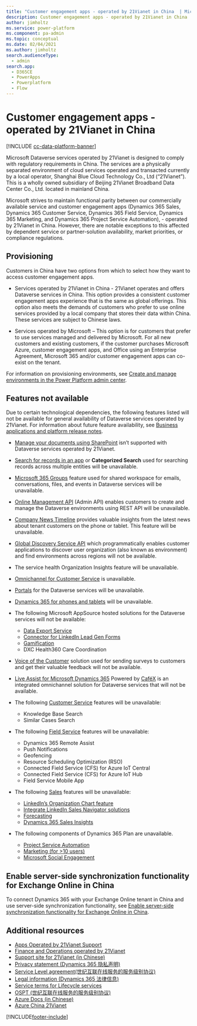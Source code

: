 ```yaml
---
title: "Customer engagement apps - operated by 21Vianet in China  | MicrosoftDocs"
description: Customer engagement apps - operated by 21Vianet in China
author: jimholtz
ms.service: power-platform
ms.component: pa-admin
ms.topic: conceptual
ms.date: 02/04/2021
ms.author: jimholtz
search.audienceType: 
  - admin
search.app:
  - D365CE
  - PowerApps
  - Powerplatform
  - Flow
---
```

# Customer engagement apps - operated by 21Vianet in China

[!INCLUDE [cc-data-platform-banner](../includes/cc-data-platform-banner.md)]

Microsoft Dataverse services operated by 21Vianet is designed to comply with regulatory requirements in China. The services are a physically separated environment of cloud services operated and transacted currently by a local operator, Shanghai Blue Cloud Technology Co., Ltd (“21Vianet”). This is a wholly owned subsidiary of Beijing 21Vianet Broadband Data Center Co., Ltd. located in mainland China.

Microsoft strives to maintain functional parity between our commercially available service and customer engagement apps (Dynamics 365 Sales, Dynamics 365 Customer Service, Dynamics 365 Field Service, Dynamics 365 Marketing, and Dynamics 365 Project Service Automation), - operated by 21Vianet in China. However, there are notable exceptions to this affected by dependent service or partner-solution availability, market priorities, or compliance regulations.

## Provisioning

Customers in China have two options from which to select how they want to access customer engagement apps.

- Services operated by 21Vianet in China - 21Vianet operates and offers Dataverse services in China. This option provides a consistent customer engagement apps experience that is the same as global offerings. This option also meets the demands of customers who prefer to use online services provided by a local company that stores their data within China. These services are subject to Chinese laws.

- Services operated by Microsoft – This option is for customers that prefer to use services managed and delivered by Microsoft. For all new customers and existing customers, if the customer purchases Microsoft Azure, customer engagement apps, and Office using an Enterprise Agreement, Microsoft 365 and/or customer engagement apps can co-exist on the tenant. 

For information on provisioning environments, see [Create and manage environments in the Power Platform admin center](https://docs.microsoft.com/power-platform/admin/create-environment).

## Features not available

Due to certain technological dependencies, the following features listed will not be available for general availability of Dataverse services operated by 21Vianet. For information about future feature availability, see [Business applications and platform release notes](https://go.microsoft.com/fwlink/p/?linkid=2010158).

- [Manage your documents using SharePoint](manage-documents-using-sharepoint.md) isn’t supported with Dataverse services operated by 21Vianet. 
- [Search for records in an app](https://docs.microsoft.com/powerapps/user/search) or **Categorized Search** used for searching records across multiple entities will be unavailable.
- [Microsoft 365 Groups](https://docs.microsoft.com/dynamics365/customerengagement/on-premises/basics/collaborate-with-colleagues-using-office-365-groups) feature used for shared workspace for emails, conversations, files, and events in Dataverse services will be unavailable.
- [Online Management API](https://docs.microsoft.com/powerapps/developer/common-data-service/online-management-api) (Admin API) enables customers to create and manage the Dataverse environments using REST API will be unavailable.
- [Company News Timeline](https://docs.microsoft.com/dynamics365/customer-engagement/company-news-timeline/get-company-news-timeline-dynamics-365-phones-tablets) provides valuable insights from the latest news about tenant customers on the phone or tablet. This feature will be unavailable.
- [Global Discovery Service API](https://docs.microsoft.com/powerapps/developer/common-data-service/webapi/discover-url-organization-web-api) which programmatically enables customer applications to discover user organization (also known as environment) and find environments across regions will not be available.
- The service health Organization Insights feature will be unavailable.
- [Omnichannel for Customer Service](https://docs.microsoft.com/dynamics365/customer-service/introduction-omnichannel) is unavailable.
- [Portals](https://docs.microsoft.com/dynamics365/customer-engagement/portals/administer-manage-portal-dynamics-365) for the Dataverse services will be unavailable.
- [Dynamics 365 for phones and tablets](https://docs.microsoft.com/dynamics365/customer-engagement/mobile-app/overview) will be unavailable.
- The following Microsoft AppSource hosted solutions for the Dataverse services will not be available:
  - [Data Export Service](https://appsource.microsoft.com/product/dynamics-365/mscrm.44f192ec-e387-436c-886c-879923d8a448)
  - [Connector for LinkedIn Lead Gen Forms](https://appsource.microsoft.com/product/dynamics-365/mscrm.dd228afa-64e7-4c9f-92ad-77e7f1334547?tab=overview)
  - [Gamification](https://appsource.microsoft.com/product/dynamics-365/mscrm.f6d23ec7-255c-4bd8-8c99-dc041d5cb8b3)
  - DXC Health360 Care Coordination
- [Voice of the Customer](https://docs.microsoft.com/dynamics365/customer-engagement/voice-of-customer/help-hub) solution used for sending surveys to customers and get their valuable feedback will not be available.
- [Live Assist for Microsoft Dynamics 365](https://docs.microsoft.com/dynamics365/customer-engagement/live-assist/live-assist-microsoft-dynamics-365-powered-by-cafe-x) Powered by [CaféX](https://www.cafex.com/products/live-assist-365/) is an integrated omnichannel solution for Dataverse services that will not be available.
- The following [Customer Service](https://docs.microsoft.com/dynamics365/customer-engagement/customer-service/help-hub) features will be unavailable: 
  - Knowledge Base Search
  - Similar Cases Search
- The following [Field Service](https://docs.microsoft.com/dynamics365/customer-engagement/field-service/overview) features will be unavailable:
  - Dynamics 365 Remote Assist
  - Push Notifications
  - Geofencing
  - Resource Scheduling Optimization (RSO)
  - Connected Field Service (CFS) for Azure IoT Central
  - Connected Field Service (CFS) for Azure IoT Hub
  - Field Service Mobile App
- The following [Sales](https://docs.microsoft.com/dynamics365/customer-engagement/sales-enterprise/help-hub) features will be unavailable: 
  - [LinkedIn’s Organization Chart feature](https://docs.microsoft.com/dynamics365/sales-enterprise/live-org-chart#embedded--sales-navigator-control)
  - [Integrate LinkedIn Sales Navigator solutions](https://docs.microsoft.com/dynamics365/linkedin/integrate-sales-navigator)
  - [Forecasting](https://docs.microsoft.com/dynamics365/sales-enterprise/configure-forecast)
  - [Dynamics 365 Sales Insights](https://docs.microsoft.com/dynamics365/ai/sales/overview)

- The following components of Dynamics 365 Plan are unavailable.
  - [Project Service Automation](https://dynamics.microsoft.com/project-service-automation/overview/)
  - [Marketing (for >10 users)](https://docs.microsoft.com/dynamics365/customer-engagement/marketing/help-hub)
  - [Microsoft Social Engagement](https://docs.microsoft.com/dynamics365/customer-engagement/social-engagement/integrate-social-engagement-dynamics-365)

## Enable server-side synchronization functionality for Exchange Online in China

To connect Dynamics 365 with your Exchange Online tenant in China and use server-side synchronization functionality, see [Enable server-side synchronization functionality for Exchange Online in China](connect-exchange-online.md#enable-server-side-synchronization-functionality-for-exchange-online-in-china).


## Additional resources
- [Apps Operated by 21Vianet Support](21vianet-support.md)
- [Finance and Operations operated by 21Vianet](https://docs.microsoft.com/dynamics365/unified-operations/dev-itpro/deployment/china-local-deployment)
- [Support site for 21Vianet (in Chinese)](https://www.21vbluecloud.com/Dynamics365/)
- [Privacy statement (Dynamics 365 隐私声明)](https://www.21vbluecloud.com/Dynamics365/d365-privacy/)
- [Service Level agreement(世纪互联在线服务的服务级别协议)](https://www.21vbluecloud.com/Dynamics365/d365-sla/)
- [Legal information	(Dynamics 365 法律信息)](https://www.21vbluecloud.com/Dynamics365/dynamics365-legal/)
- [Service terms for Lifecycle services](https://www.21vbluecloud.com/dynamics365/d365-landing/)
- [OSPT (世纪互联在线服务的服务级别协议)](https://www.21vbluecloud.com/ostpt/)
- [Azure Docs (in Chinese)](https://docs.azure.cn/zh-cn/)
- [Azure China 21Vianet](https://docs.microsoft.com/azure/china/china-welcome)


[!INCLUDE[footer-include](../includes/footer-banner.md)]